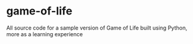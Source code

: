 # game-of-life
All source code for a sample version of Game of Life built using Python, more as a learning experience
